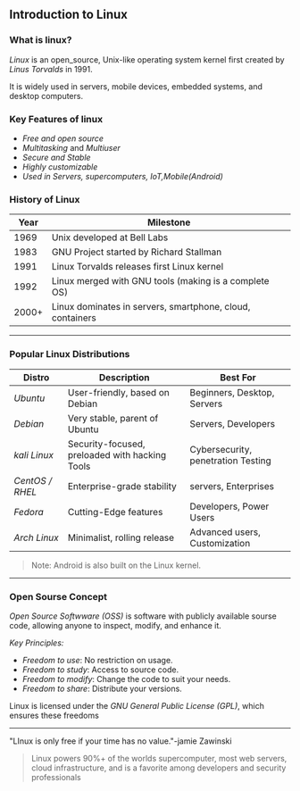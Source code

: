 ## Introduction to Linux

### What is linux?

*Linux* is an open_source, Unix-like operating system kernel first created by *Linus Torvalds* in 1991.

It is widely used in servers, mobile devices, embedded systems, and desktop computers.

### Key Features of linux
- *Free and open source*
- *Multitasking* and *Multiuser*
- *Secure and Stable*
- *Highly customizable*
- *Used in Servers, supercomputers, IoT,Mobile(Android)*

### History of Linux
|Year|Milestone|
|----|---------|
|1969|Unix developed at Bell Labs|
|1983|GNU Project started by Richard Stallman |
|1991|Linux Torvalds releases first Linux kernel|
|1992|Linux merged with GNU tools (making is a complete OS) |
|2000+|Linux dominates in servers, smartphone, cloud, containers |

---

### Popular Linux Distributions

| Distro | Description | Best For |
|--------|-------------|----------|
| *Ubuntu* | User-friendly, based on Debian | Beginners, Desktop, Servers |
| *Debian* | Very stable, parent of Ubuntu | Servers, Developers|
| *kali Linux* | Security-focused, preloaded with hacking Tools| Cybersecurity, penetration Testing |
| *CentOS / RHEL* | Enterprise-grade stability | servers, Enterprises |
| *Fedora* | Cutting-Edge features | Developers, Power Users |
| *Arch Linux* | Minimalist, rolling release | Advanced users, Customization |

> Note: Android is also built on the Linux kernel.

---

### Open Sourse Concept

*Open Source Softwware (OSS)* is software with publicly available sourse code, allowing anyone to inspect, modify, and enhance it.

*Key Principles:*
- *Freedom to use*: No restriction on usage.
- *Freedom to study*: Access to source code.
- *Freedom to modify*: Change the code to suit your needs.
- *Freedom to share*: Distribute your versions.

Linux is licensed under the *GNU General Public License (GPL)*, which ensures these freedoms

---

"LInux is only free if your time has no value."-jamie Zawinski

> Linux powers 90%+ of the worlds supercomputer, most web servers, cloud infrastructure, and is a favorite among developers and security professionals
